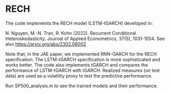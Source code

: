 # RECH
The code implements the RECH model (LSTM-tGARCH) developed in:

N. Nguyen, M.-N. Tran, R. Kohn (2022). Recurrent Conditional Heteroskedasticity. Journal of Applied Econometrics, 37(5), 1031-1054. 
See also https://arxiv.org/abs/2302.08002

Note that, in the JAE paper, we implemented RNN-GARCH for the RECH specification. The LSTM-tGARCH specification is more sophisticated and works better.
The code also implements tGARCH and compares the performance of LSTM-tGARCH with tGARCH. 
Realized measures (on test data) are used as a volatility proxy to test the predictive performance.

Run SP500_analysis.m to see the trained models and their performance.

